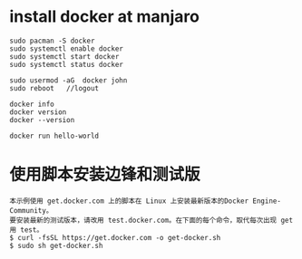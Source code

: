 # install docker at manjaro
    sudo pacman -S docker
    sudo systemctl enable docker
    sudo systemctl start docker
    sudo systemctl status docker

    sudo usermod -aG  docker john
    sudo reboot   //logout
    
    docker info
    docker version
    docker --version
    
    docker run hello-world
    
    
 # 使用脚本安装边锋和测试版
    本示例使用 get.docker.com 上的脚本在 Linux 上安装最新版本的Docker Engine-Community。
    要安装最新的测试版本，请改用 test.docker.com。在下面的每个命令，取代每次出现 get 用 test。
    $ curl -fsSL https://get.docker.com -o get-docker.sh
    $ sudo sh get-docker.sh
    
    
    
    
    
    
